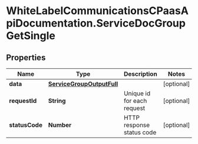 # WhiteLabelCommunicationsCPaasApiDocumentation.ServiceDocGroupGetSingle

## Properties

Name | Type | Description | Notes
------------ | ------------- | ------------- | -------------
**data** | [**ServiceGroupOutputFull**](ServiceGroupOutputFull.md) |  | [optional] 
**requestId** | **String** | Unique id for each request | [optional] 
**statusCode** | **Number** | HTTP response status code | [optional] 


